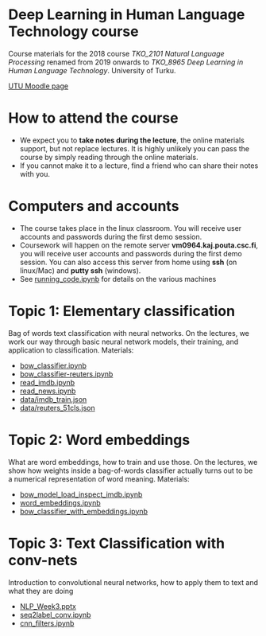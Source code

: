 # Deep Learning in Human Language Technology course
Course materials for the 2018 course *TKO_2101 Natural Language Processing* renamed from 2019 onwards to *TKO_8965 Deep Learning in Human Language Technology*. University of Turku.

[UTU Moodle page](https://moodle.utu.fi/course/view.php?id=13402)

# How to attend the course

* We expect you to **take notes during the lecture**, the online materials support, but not replace lectures. It is highly unlikely you can pass the course by simply reading through the online materials.
* If you cannot make it to a lecture, find a friend who can share their notes with you.

# Computers and accounts

* The course takes place in the linux classroom. You will receive user accounts and passwords during the first demo session.
* Coursework will happen on the remote server **vm0964.kaj.pouta.csc.fi**, you will receive user accounts and passwords during the first demo session. You can also access this server from home using **ssh** (on linux/Mac) and **putty ssh** (windows).
* See [running_code.ipynb](running_code.ipynb) for details on the various machines

# Topic 1: Elementary classification

Bag of words text classification with neural networks. On the lectures, we work our way through basic neural network models, their training, and application to classification. Materials:

* [bow_classifier.ipynb](bow_classifier.ipynb)
* [bow_classifier-reuters.ipynb](bow_classifier-reuters.ipynb)
* [read_imdb.ipynb](read_imdb.ipynb)
* [read_news.ipynb](read_news.ipynb)
* [data/imdb_train.json](data/imdb_train.json)
* [data/reuters_51cls.json](data/reuters_51cls.json)

# Topic 2: Word embeddings

What are word embeddings, how to train and use those. On the lectures, we show how weights inside a bag-of-words classifier actually turns out to be a numerical representation of word meaning. Materials:

* [bow_model_load_inspect_imdb.ipynb](bow_model_load_inspect_imdb.ipynb)
* [word_embeddings.ipynb](word_embeddings.ipynb)
* [bow_classifier_with_embeddings.ipynb](bow_classifier_with_embeddings.ipynb)


# Topic 3: Text Classification with conv-nets

Introduction to convolutional neural networks, how to apply them to text and what they are doing

* [NLP_Week3.pptx](NLP_Week3.pptx)
* [seq2label_conv.ipynb](seq2label_conv.ipynb)
* [cnn_filters.ipynb](cnn_filters.ipynb)
